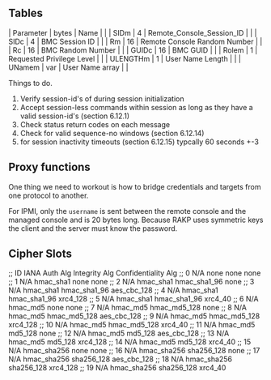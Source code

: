



## Tables

| Parameter | bytes | Name                         |   |
| SIDm      |     4 | Remote_Console_Session_ID    |   |
| SIDc      |     4 | BMC Session ID               |   |
| Rm        |    16 | Remote Console Random Number |   |
| Rc        |    16 | BMC Random Number            |   |
| GUIDc     |    16 | BMC GUID                     |   |
| Rolem     |     1 | Requested Privilege Level    |   |
| ULENGTHm  |     1 | User Name Length             |   |
| UNamem    |   var | User Name array              |   |


Things to do.

1. Verify session-id's of during session initialization
2. Accept session-less commands within session as long as they have a valid session-id's (section 6.12.1)
3. Check status return codes on each message
4. Check for valid sequence-no windows (section 6.12.14)
5.  for session inactivity timeouts (section 6.12.15) typcally 60 seconds +-3

## Proxy functions

One thing we need to workout is how to bridge credentials and targets from one protocol to another. 

For IPMI, only the `username` is sent between the remote console and the managed console and is 20 bytes long. Because RAKP uses symmetric keys the client and the server must know the password. 

## Cipher Slots
;; ID   IANA    Auth Alg        Integrity Alg   Confidentiality Alg
;; 0    N/A     none            none            none
;; 1    N/A     hmac_sha1       none            none
;; 2    N/A     hmac_sha1       hmac_sha1_96    none
;; 3    N/A     hmac_sha1       hmac_sha1_96    aes_cbc_128
;; 4    N/A     hmac_sha1       hmac_sha1_96    xrc4_128
;; 5    N/A     hmac_sha1       hmac_sha1_96    xrc4_40
;; 6    N/A     hmac_md5        none            none
;; 7    N/A     hmac_md5        hmac_md5_128    none
;; 8    N/A     hmac_md5        hmac_md5_128    aes_cbc_128
;; 9    N/A     hmac_md5        hmac_md5_128    xrc4_128
;; 10   N/A     hmac_md5        hmac_md5_128    xrc4_40
;; 11   N/A     hmac_md5        md5_128         none
;; 12   N/A     hmac_md5        md5_128         aes_cbc_128
;; 13   N/A     hmac_md5        md5_128         xrc4_128
;; 14   N/A     hmac_md5        md5_128         xrc4_40
;; 15   N/A     hmac_sha256     none            none
;; 16   N/A     hmac_sha256     sha256_128      none
;; 17   N/A     hmac_sha256     sha256_128      aes_cbc_128
;; 18   N/A     hmac_sha256     sha256_128      xrc4_128
;; 19   N/A     hmac_sha256     sha256_128      xrc4_40  
